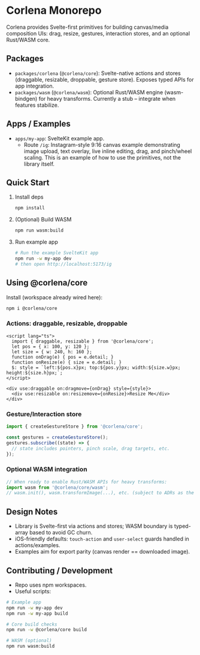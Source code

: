 # Corlena Monorepo

Corlena provides Svelte-first primitives for building canvas/media composition UIs: drag, resize, gestures, interaction stores, and an optional Rust/WASM core.

## Packages
- `packages/corlena` (`@corlena/core`): Svelte-native actions and stores (draggable, resizable, droppable, gesture store). Exposes typed APIs for app integration.
- `packages/wasm` (`@corlena/wasm`): Optional Rust/WASM engine (wasm-bindgen) for heavy transforms. Currently a stub – integrate when features stabilize.

## Apps / Examples
- `apps/my-app`: SvelteKit example app.
  - Route `/ig`: Instagram-style 9:16 canvas example demonstrating image upload, text overlay, live inline editing, drag, and pinch/wheel scaling. This is an example of how to use the primitives, not the library itself.

## Quick Start
1) Install deps
   
   ```sh
   npm install
   ```

2) (Optional) Build WASM
   
   ```sh
   npm run wasm:build
   ```

3) Run example app
   
   ```sh
   # Run the example SvelteKit app
   npm run -w my-app dev
   # then open http://localhost:5173/ig
   ```

## Using @corlena/core
Install (workspace already wired here):

```sh
npm i @corlena/core
```

### Actions: draggable, resizable, droppable

```svelte
<script lang="ts">
  import { draggable, resizable } from '@corlena/core';
  let pos = { x: 100, y: 120 };
  let size = { w: 240, h: 160 };
  function onDrag(e) { pos = e.detail; }
  function onResize(e) { size = e.detail; }
  $: style = `left:${pos.x}px; top:${pos.y}px; width:${size.w}px; height:${size.h}px;`;
</script>

<div use:draggable on:dragmove={onDrag} style={style}>
  <div use:resizable on:resizemove={onResize}>Resize Me</div>
</div>
```

### Gesture/Interaction store

```ts
import { createGestureStore } from '@corlena/core';

const gestures = createGestureStore();
gestures.subscribe((state) => {
  // state includes pointers, pinch scale, drag targets, etc.
});
```

### Optional WASM integration

```ts
// When ready to enable Rust/WASM APIs for heavy transforms:
import wasm from '@corlena/core/wasm';
// wasm.init(), wasm.transformImage(...), etc. (subject to ADRs as the API evolves)
```

## Design Notes
- Library is Svelte-first via actions and stores; WASM boundary is typed-array based to avoid GC churn.
- iOS-friendly defaults: `touch-action` and `user-select` guards handled in actions/examples.
- Examples aim for export parity (canvas render == downloaded image).

## Contributing / Development
- Repo uses npm workspaces.
- Useful scripts:

```sh
# Example app
npm run -w my-app dev
npm run -w my-app build

# Core build checks
npm run -w @corlena/core build

# WASM (optional)
npm run wasm:build
```
